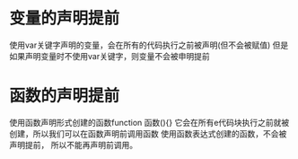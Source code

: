 # 变量的声明提前
使用var关键字声明的变量，会在所有的代码执行之前被声明(但不会被赋值)
    但是如果声明变量时不使用var关键字，则变量不会被申明提前

# 函数的声明提前    
使用函数声明形式创建的函数function 函数(){}
    它会在所有e代码块执行之前就被创建，所以我们可以在函数声明前调用函数
使用函数表达式创建的函数，不会被声明提前，  所以不能再声明前调用。

